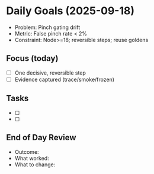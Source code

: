 # Daily Goals (2025-09-18)

- Problem: Pinch gating drift
- Metric: False pinch rate < 2%
- Constraint: Node>=18; reversible steps; reuse goldens

## Focus (today)
- [ ] One decisive, reversible step
- [ ] Evidence captured (trace/smoke/frozen)

## Tasks
- [ ] 
- [ ] 

## End of Day Review
- Outcome: 
- What worked: 
- What to change: 
